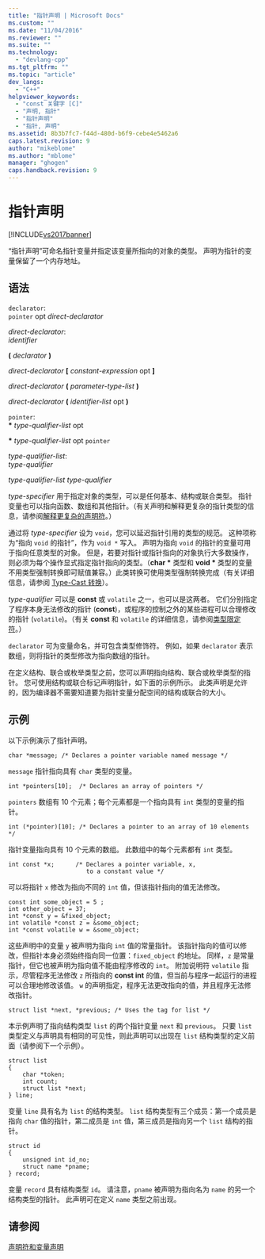 ```yaml
---
title: "指针声明 | Microsoft Docs"
ms.custom: ""
ms.date: "11/04/2016"
ms.reviewer: ""
ms.suite: ""
ms.technology: 
  - "devlang-cpp"
ms.tgt_pltfrm: ""
ms.topic: "article"
dev_langs: 
  - "C++"
helpviewer_keywords: 
  - "const 关键字 [C]"
  - "声明, 指针"
  - "指针声明"
  - "指针, 声明"
ms.assetid: 8b3b7fc7-f44d-480d-b6f9-cebe4e5462a6
caps.latest.revision: 9
author: "mikeblome"
ms.author: "mblome"
manager: "ghogen"
caps.handback.revision: 9
---
```

# 指针声明
[!INCLUDE[vs2017banner](../assembler/inline/includes/vs2017banner.md)]

“指针声明”可命名指针变量并指定该变量所指向的对象的类型。  声明为指针的变量保留了一个内存地址。  
  
## 语法  
 `declarator`:  
 `pointer` opt *direct\-declarator*  
  
 *direct\-declarator*:  
 *identifier*  
  
 **\(**  *declarator*  **\)**  
  
 *direct\-declarator*  **\[**  *constant\-expression* opt **\]**  
  
 *direct\-declarator*  **\(**  *parameter\-type\-list*  **\)**  
  
 *direct\-declarator*  **\(**  *identifier\-list* opt **\)**  
  
 `pointer`:  
 **\*** *type\-qualifier\-list* opt  
  
 **\*** *type\-qualifier\-list* opt `pointer`  
  
 *type\-qualifier\-list*:  
 *type\-qualifier*  
  
 *type\-qualifier\-list type\-qualifier*  
  
 *type\-specifier* 用于指定对象的类型，可以是任何基本、结构或联合类型。  指针变量也可以指向函数、数组和其他指针。（有关声明和解释更复杂的指针类型的信息，请参阅[解释更复杂的声明符](../c-language/interpreting-more-complex-declarators.md)。）  
  
 通过将 *type\-specifier* 设为 `void`，您可以延迟指针引用的类型的规范。  这种项称为“指向 `void` 的指针”，作为 `void *` 写入。  声明为指向 `void` 的指针的变量可用于指向任意类型的对象。  但是，若要对指针或指针指向的对象执行大多数操作，则必须为每个操作显式指定指针指向的类型。（**char \*** 类型和 **void \*** 类型的变量不用类型强制转换即可赋值兼容。）此类转换可使用类型强制转换完成（有关详细信息，请参阅 [Type\-Cast 转换](../c-language/type-cast-conversions.md)）。  
  
 *type\-qualifier* 可以是 **const** 或 `volatile` 之一，也可以是这两者。  它们分别指定了程序本身无法修改的指针 \(**const**\)，或程序的控制之外的某些进程可以合理修改的指针 \(`volatile`\)。（有关 **const** 和 `volatile` 的详细信息，请参阅[类型限定符](../c-language/type-qualifiers.md)。）  
  
 `declarator` 可为变量命名，并可包含类型修饰符。  例如，如果 `declarator` 表示数组，则将指针的类型修改为指向数组的指针。  
  
 在定义结构、联合或枚举类型之前，您可以声明指向结构、联合或枚举类型的指针。  您可使用结构或联合标记声明指针，如下面的示例所示。  此类声明是允许的，因为编译器不需要知道要为指针变量分配空间的结构或联合的大小。  
  
## 示例  
 以下示例演示了指针声明。  
  
```  
char *message; /* Declares a pointer variable named message */  
```  
  
 `message` 指针指向具有 `char` 类型的变量。  
  
```  
int *pointers[10];  /* Declares an array of pointers */  
```  
  
 `pointers` 数组有 10 个元素；每个元素都是一个指向具有 `int` 类型的变量的指针。  
  
```  
int (*pointer)[10]; /* Declares a pointer to an array of 10 elements */  
```  
  
 指针变量指向具有 10 个元素的数组。  此数组中的每个元素都有 `int` 类型。  
  
```  
int const *x;      /* Declares a pointer variable, x,  
                      to a constant value */   
```  
  
 可以将指针 `x` 修改为指向不同的 `int` 值，但该指针指向的值无法修改。  
  
```  
const int some_object = 5 ;  
int other_object = 37;  
int *const y = &fixed_object;  
int volatile *const z = &some_object;  
int *const volatile w = &some_object;  
```  
  
 这些声明中的变量 `y` 被声明为指向 `int` 值的常量指针。  该指针指向的值可以修改，但指针本身必须始终指向同一位置：`fixed_object` 的地址。  同样，`z` 是常量指针，但它也被声明为指向值不能由程序修改的 `int`。  附加说明符 `volatile` 指示，尽管程序无法修改 `z` 所指向的 **const int** 的值，但当前与程序一起运行的进程可以合理地修改该值。  `w` 的声明指定，程序无法更改指向的值，并且程序无法修改指针。  
  
```  
struct list *next, *previous; /* Uses the tag for list */  
```  
  
 本示例声明了指向结构类型 `list` 的两个指针变量 `next` 和 `previous`。  只要 `list` 类型定义与声明具有相同的可见性，则此声明可以出现在 `list` 结构类型的定义前面（请参阅下一个示例）。  
  
```  
struct list   
{  
    char *token;  
    int count;  
    struct list *next;  
} line;  
```  
  
 变量 `line` 具有名为 `list` 的结构类型。  `list` 结构类型有三个成员：第一个成员是指向 `char` 值的指针，第二成员是 `int` 值，第三成员是指向另一个 `list` 结构的指针。  
  
```  
struct id   
{  
    unsigned int id_no;  
    struct name *pname;  
} record;  
```  
  
 变量 `record` 具有结构类型 `id`。  请注意，`pname` 被声明为指向名为 `name` 的另一个结构类型的指针。  此声明可在定义 `name` 类型之前出现。  
  
## 请参阅  
 [声明符和变量声明](../c-language/declarators-and-variable-declarations.md)